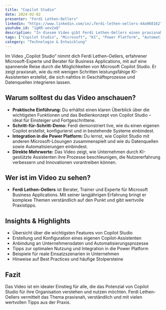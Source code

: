 ```yaml
---
title: "Copilot Studio"
date: 2024-02-02
presenter: "Ferdi Lethen-Oellers"
linkedin: "https://www.linkedin.com/in/☕ferdi-lethen-oellers-44a968162"
youtube_id: "1gKR-uov2aQ"
description: "In diesem Video gibt Ferdi Lethen-Oellers einen praxisnahen Einblick in Microsoft Copilot Studio. Er zeigt, wie man mit der Plattform eigene KI-gestützte Assistenten entwickelt, integriert und produktiv einsetzt – von der Konfiguration bis zur Anbindung an Datenquellen und Unternehmensprozesse. Perfekt für alle, die das Potenzial von Copilot Studio für ihre Organisation entdecken und nutzen möchten."
tags: ["Copilot Studio", "Microsoft", "KI", "Power Platform", "Automatisierung", "Assistenten", "Business Applications"]
category: "Technologie & Entwicklung"
---
```


Im Video „Copilot Studio“ nimmt dich Ferdi Lethen-Oellers, erfahrener Microsoft-Experte und Berater für Business Applications, mit auf eine spannende Reise durch die Möglichkeiten von Microsoft Copilot Studio. Er zeigt praxisnah, wie du mit wenigen Schritten leistungsfähige KI-Assistenten erstellst, die sich nahtlos in Geschäftsprozesse und Datenquellen integrieren lassen.

## Warum solltest du das Video anschauen?

- **Praktische Einführung:** Du erhältst einen klaren Überblick über die wichtigsten Funktionen und das Bedienkonzept von Copilot Studio – ideal für Einsteiger und Fortgeschrittene.
- **Schritt-für-Schritt-Demo:** Ferdi demonstriert live, wie du einen eigenen Copilot erstellst, konfigurierst und in bestehende Systeme einbindest.
- **Integration in die Power Platform:** Du lernst, wie Copilot Studio mit anderen Microsoft-Lösungen zusammenspielt und wie du Datenquellen sowie Automatisierungen einbindest.
- **Direkte Mehrwerte:** Das Video zeigt, wie Unternehmen durch KI-gestützte Assistenten ihre Prozesse beschleunigen, die Nutzererfahrung verbessern und Innovationen vorantreiben können.

## Wer ist im Video zu sehen?

- **Ferdi Lethen-Oellers** ist Berater, Trainer und Experte für Microsoft Business Applications. Mit seiner langjährigen Erfahrung bringt er komplexe Themen verständlich auf den Punkt und gibt wertvolle Praxistipps.

## Insights & Highlights

- Übersicht über die wichtigsten Features von Copilot Studio
- Erstellung und Konfiguration eines eigenen Copilot-Assistenten
- Anbindung an Unternehmensdaten und Automatisierungsprozesse
- Tipps zur optimalen Nutzung und Integration in die Power Platform
- Beispiele für reale Einsatzszenarien in Unternehmen
- Hinweise auf Best Practices und häufige Stolpersteine

## Fazit

Das Video ist ein idealer Einstieg für alle, die das Potenzial von Copilot Studio für ihre Organisation verstehen und nutzen möchten. Ferdi Lethen-Oellers vermittelt das Thema praxisnah, verständlich und mit vielen wertvollen Tipps aus der Praxis.